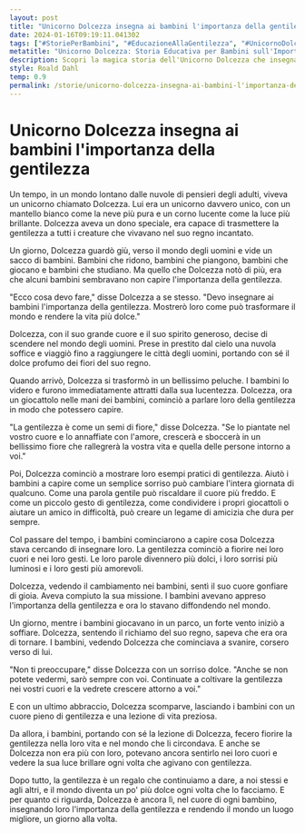```yaml
---
layout: post
title: "Unicorno Dolcezza insegna ai bambini l'importanza della gentilezza."
date: 2024-01-16T09:19:11.041302
tags: ["#StoriePerBambini", "#EducazioneAllaGentilezza", "#UnicornoDolcezza", "#LezioniDiVita"]
metatitle: "Unicorno Dolcezza: Storia Educativa per Bambini sull'Importanza della Gentilezza"
description: Scopri la magica storia dell'Unicorno Dolcezza che insegna ai bambini l'importanza della gentilezza. Un'avventura incantata che trasmette valori preziosi e trasforma il mondo in un luogo più dolce.
style: Roald Dahl
temp: 0.9
permalink: /storie/unicorno-dolcezza-insegna-ai-bambini-l'importanza-della-gentilezza..html
---
```

# Unicorno Dolcezza insegna ai bambini l'importanza della gentilezza

Un tempo, in un mondo lontano dalle nuvole di pensieri degli adulti, viveva un unicorno chiamato Dolcezza. Lui era un unicorno davvero unico, con un mantello bianco come la neve più pura e un corno lucente come la luce più brillante. Dolcezza aveva un dono speciale, era capace di trasmettere la gentilezza a tutti i creature che vivavano nel suo regno incantato.

Un giorno, Dolcezza guardò giù, verso il mondo degli uomini e vide un sacco di bambini. Bambini che ridono, bambini che piangono, bambini che giocano e bambini che studiano. Ma quello che Dolcezza notò di più, era che alcuni bambini sembravano non capire l'importanza della gentilezza.

"Ecco cosa devo fare," disse Dolcezza a se stesso. "Devo insegnare ai bambini l'importanza della gentilezza. Mostrerò loro come può trasformare il mondo e rendere la vita più dolce."

Dolcezza, con il suo grande cuore e il suo spirito generoso, decise di scendere nel mondo degli uomini. Prese in prestito dal cielo una nuvola soffice e viaggiò fino a raggiungere le città degli uomini, portando con sé il dolce profumo dei fiori del suo regno.

Quando arrivò, Dolcezza si trasformò in un bellissimo peluche. I bambini lo videro e furono immediatamente attratti dalla sua lucentezza. Dolcezza, ora un giocattolo nelle mani dei bambini, cominciò a parlare loro della gentilezza in modo che potessero capire.

"La gentilezza è come un semi di fiore," disse Dolcezza. "Se lo piantate nel vostro cuore e lo annaffiate con l'amore, crescerà e sboccerà in un bellissimo fiore che rallegrerà la vostra vita e quella delle persone intorno a voi."

Poi, Dolcezza cominciò a mostrare loro esempi pratici di gentilezza. Aiutò i bambini a capire come un semplice sorriso può cambiare l'intera giornata di qualcuno. Come una parola gentile può riscaldare il cuore più freddo. E come un piccolo gesto di gentilezza, come condividere i propri giocattoli o aiutare un amico in difficoltà, può creare un legame di amicizia che dura per sempre.

Col passare del tempo, i bambini cominciarono a capire cosa Dolcezza stava cercando di insegnare loro. La gentilezza cominciò a fiorire nei loro cuori e nei loro gesti. Le loro parole divennero più dolci, i loro sorrisi più luminosi e i loro gesti più amorevoli.

Dolcezza, vedendo il cambiamento nei bambini, sentì il suo cuore gonfiare di gioia. Aveva compiuto la sua missione. I bambini avevano appreso l'importanza della gentilezza e ora lo stavano diffondendo nel mondo.

Un giorno, mentre i bambini giocavano in un parco, un forte vento iniziò a soffiare. Dolcezza, sentendo il richiamo del suo regno, sapeva che era ora di tornare. I bambini, vedendo Dolcezza che cominciava a svanire, corsero verso di lui.

"Non ti preoccupare," disse Dolcezza con un sorriso dolce. "Anche se non potete vedermi, sarò sempre con voi. Continuate a coltivare la gentilezza nei vostri cuori e la vedrete crescere attorno a voi."

E con un ultimo abbraccio, Dolcezza scomparve, lasciando i bambini con un cuore pieno di gentilezza e una lezione di vita preziosa.

Da allora, i bambini, portando con sé la lezione di Dolcezza, fecero fiorire la gentilezza nella loro vita e nel mondo che li circondava. E anche se Dolcezza non era più con loro, potevano ancora sentirlo nei loro cuori e vedere la sua luce brillare ogni volta che agivano con gentilezza.

Dopo tutto, la gentilezza è un regalo che continuiamo a dare, a noi stessi e agli altri, e il mondo diventa un po' più dolce ogni volta che lo facciamo. E per quanto ci riguarda, Dolcezza è ancora lì, nel cuore di ogni bambino, insegnando loro l'importanza della gentilezza e rendendo il mondo un luogo migliore, un giorno alla volta.

        